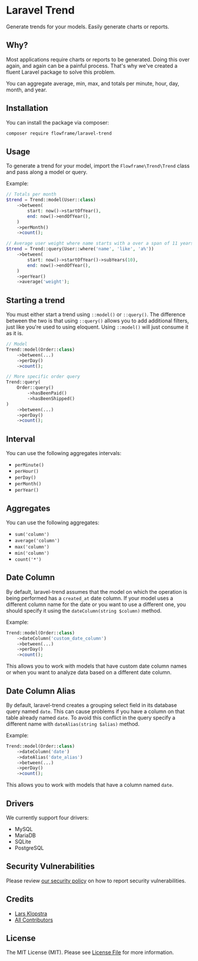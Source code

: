 # Laravel Trend

Generate trends for your models. Easily generate charts or reports.

## Why?

Most applications require charts or reports to be generated. Doing this over again, and again can be a painful process. That's why we've created a fluent Laravel package to solve this problem.

You can aggregate average, min, max, and totals per minute, hour, day, month, and year.

## Installation

You can install the package via composer:

```bash
composer require flowframe/laravel-trend
```

## Usage

To generate a trend for your model, import the `Flowframe\Trend\Trend` class and pass along a model or query.

Example:

```php
// Totals per month
$trend = Trend::model(User::class)
    ->between(
        start: now()->startOfYear(),
        end: now()->endOfYear(),
    )
    ->perMonth()
    ->count();

// Average user weight where name starts with a over a span of 11 years, results are grouped per year
$trend = Trend::query(User::where('name', 'like', 'a%'))
    ->between(
        start: now()->startOfYear()->subYears(10),
        end: now()->endOfYear(),
    )
    ->perYear()
    ->average('weight');
```

## Starting a trend

You must either start a trend using `::model()` or `::query()`. The difference between the two is that using `::query()` allows you to add additional filters, just like you're used to using eloquent. Using `::model()` will just consume it as it is.

```php
// Model
Trend::model(Order::class)
    ->between(...)
    ->perDay()
    ->count();

// More specific order query
Trend::query(
    Order::query()
        ->hasBeenPaid()
        ->hasBeenShipped()
)
    ->between(...)
    ->perDay()
    ->count();
```

## Interval

You can use the following aggregates intervals:

-   `perMinute()`
-   `perHour()`
-   `perDay()`
-   `perMonth()`
-   `perYear()`

## Aggregates

You can use the following aggregates:

-   `sum('column')`
-   `average('column')`
-   `max('column')`
-   `min('column')`
-   `count('*')`

## Date Column

By default, laravel-trend assumes that the model on which the operation is being performed has a `created_at` date column. If your model uses a different column name for the date or you want to use a different one, you should specify it using the `dateColumn(string $column)` method.

Example:

```php
Trend::model(Order::class)
    ->dateColumn('custom_date_column')
    ->between(...)
    ->perDay()
    ->count();
```

This allows you to work with models that have custom date column names or when you want to analyze data based on a different date column.

## Date Column Alias

By default, laravel-trend creates a grouping select field in its database query named `date`. This can cause problems if you have a column on that table already named `date`. To avoid this conflict in the query specify a different name with `dateAlias(string $alias)` method.

Example:

```php
Trend::model(Order::class)
    ->dateColumn('date')
    ->dateAlias('date_alias')
    ->between(...)
    ->perDay()
    ->count();
```

This allows you to work with models that have a column named `date`.

## Drivers

We currently support four drivers:

-   MySQL
-   MariaDB
-   SQLite
-   PostgreSQL

## Security Vulnerabilities

Please review [our security policy](../../security/policy) on how to report security vulnerabilities.

## Credits

-   [Lars Klopstra](https://github.com/flowframe)
-   [All Contributors](../../contributors)

## License

The MIT License (MIT). Please see [License File](LICENSE.md) for more information.
